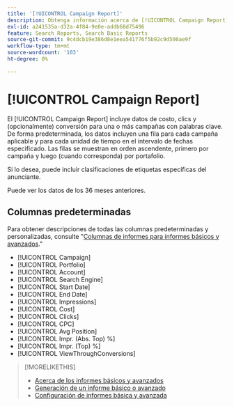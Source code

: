 ```yaml
---
title: '[!UICONTROL Campaign Report]'
description: Obtenga información acerca de [!UICONTROL Campaign Report].
exl-id: a241535a-d32a-4f84-9e0e-addb68d75496
feature: Search Reports, Search Basic Reports
source-git-commit: 9c4dcb19e386d8e1eea541776f5b92c9d500ae9f
workflow-type: tm+mt
source-wordcount: '103'
ht-degree: 0%

---
```


# [!UICONTROL Campaign Report]

El [!UICONTROL Campaign Report] incluye datos de costo, clics y (opcionalmente) conversión para una o más campañas con palabras clave. De forma predeterminada, los datos incluyen una fila para cada campaña aplicable y para cada unidad de tiempo en el intervalo de fechas especificado. Las filas se muestran en orden ascendente, primero por campaña y luego (cuando corresponda) por portafolio.

Si lo desea, puede incluir clasificaciones de etiquetas específicas del anunciante.

Puede ver los datos de los 36 meses anteriores.

## Columnas predeterminadas

Para obtener descripciones de todas las columnas predeterminadas y personalizadas, consulte &quot;[Columnas de informes para informes básicos y avanzados](basic-advanced-report-columns.md).&quot;

* [!UICONTROL Campaign]
* [!UICONTROL Portfolio]
* [!UICONTROL Account]
* [!UICONTROL Search Engine]
* [!UICONTROL Start Date]
* [!UICONTROL End Date]
* [!UICONTROL Impressions]
* [!UICONTROL Cost]
* [!UICONTROL Clicks]
* [!UICONTROL CPC]
* [!UICONTROL Avg Position]
* [!UICONTROL Impr. (Abs. Top) %]
* [!UICONTROL Impr. (Top) %]
* [!UICONTROL ViewThroughConversions]

>[!MORELIKETHIS]
>
>* [Acerca de los informes básicos y avanzados](basic-advanced-report-about.md)
>* [Generación de un informe básico o avanzado](basic-advanced-report-generate.md)
>* [Configuración de informes básica y avanzada](basic-advanced-report-settings.md)
